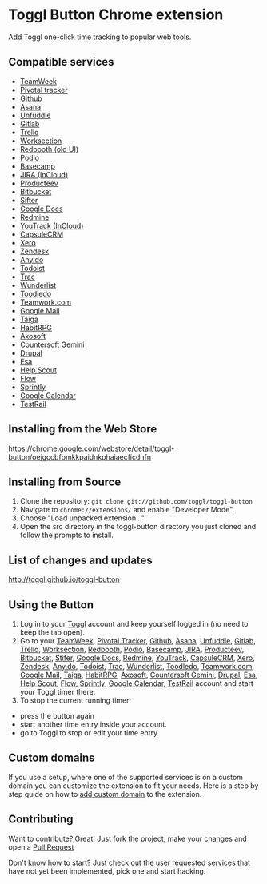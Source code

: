 # Toggl Button Chrome extension

Add Toggl one-click time tracking to popular web tools.

## Compatible services
  - [TeamWeek][2]
  - [Pivotal tracker][3]
  - [Github][4]
  - [Asana][5]
  - [Unfuddle][6]
  - [Gitlab][7]
  - [Trello][8]
  - [Worksection][9]
  - [Redbooth (old UI)][10]
  - [Podio][11]
  - [Basecamp][12]
  - [JIRA (InCloud)][13]
  - [Producteev][14]
  - [Bitbucket][15]
  - [Sifter][16]
  - [Google Docs][17]
  - [Redmine][18]
  - [YouTrack (InCloud)][19]
  - [CapsuleCRM][20]
  - [Xero][21]
  - [Zendesk][22]
  - [Any.do][23]
  - [Todoist][24]
  - [Trac][25]
  - [Wunderlist][26]
  - [Toodledo][27]
  - [Teamwork.com][28]
  - [Google Mail][29]
  - [Taiga][30]
  - [HabitRPG][31]
  - [Axosoft][32]
  - [Countersoft Gemini][33]
  - [Drupal][34]
  - [Esa][35]
  - [Help Scout][36]
  - [Flow][37]
  - [Sprintly][38]
  - [Google Calendar][39]
  - [TestRail][40]
  
## Installing from the Web Store

https://chrome.google.com/webstore/detail/toggl-button/oejgccbfbmkkpaidnkphaiaecficdnfn

## Installing from Source

1.  Clone the repository: `git clone git://github.com/toggl/toggl-button`
2.  Navigate to `chrome://extensions/` and enable "Developer Mode".
3.  Choose "Load unpacked extension..."
4.  Open the src directory in the toggl-button directory you just cloned and follow the prompts to install.

## List of changes and updates

http://toggl.github.io/toggl-button

## Using the Button
1.  Log in to your [Toggl][1] account and keep yourself logged in (no need to keep the tab open).
2.  Go to your [TeamWeek][2], [Pivotal Tracker][3], [Github][4], [Asana][5], [Unfuddle][6], [Gitlab][7],
[Trello][8], [Worksection][9], [Redbooth][10], [Podio][11], [Basecamp][12], [JIRA][13], [Producteev][14],
[Bitbucket][15], [Stifer][16], [Google Docs][17], [Redmine][18], [YouTrack][19], [CapsuleCRM][20],
[Xero][21], [Zendesk][22], [Any.do][23], [Todoist][24], [Trac][25], [Wunderlist][26], [Toodledo][27],
[Teamwork.com][28], [Google Mail][29], [Taiga][30], [HabitRPG][31], [Axosoft][32], [Countersoft Gemini][33], [Drupal][34], [Esa][35], [Help Scout][36], [Flow][37], [Sprintly][38], [Google Calendar][39], [TestRail][40] account and start your Toggl timer there.
3.  To stop the current running timer:
  - press the button again
  - start another time entry inside your account.
  - go to Toggl to stop or edit your time entry.

## Custom domains
If you use a setup, where one of the supported services is on a custom domain you can customize the extension to fit your needs. Here is a step by step guide on how to [add custom domain][98] to the extension.

## Contributing
Want to contribute? Great! Just fork the project, make your changes and open a [Pull Request][99]

Don't know how to start? Just check out the [user requested services][97] that have not yet been implemented, pick one and start hacking.

[1]: https://www.toggl.com/
[2]: https://teamweek.com/
[3]: https://www.pivotaltracker.com/
[4]: https://github.com/
[5]: http://asana.com/
[6]: http://unfuddle.com/
[7]: https://gitlab.com/
[8]: https://trello.com/
[9]: http://worksection.com/
[10]: https://redbooth.com/
[11]: https://podio.com/
[12]: https://basecamp.com/
[13]: https://www.atlassian.com/software/jira
[14]: https://www.producteev.com/
[15]: https://www.bitbucket.org/
[16]: https://www.sifterapp.com/
[17]: https://docs.google.com/
[18]: http://www.redmine.org/
[19]: http://www.jetbrains.com/youtrack/
[20]: http://www.capsulecrm.com/
[21]: https://www.xero.com/
[22]: https://www.zendesk.com/
[23]: http://www.any.do/
[24]: https://todoist.com/
[25]: http://trac.edgewall.org/
[26]: https://www.wunderlist.com
[27]: https://www.toodledo.com/
[28]: https://www.teamwork.com/
[29]: https://mail.google.com
[30]: https://taiga.io/
[31]: https://habitrpg.com
[32]: https://www.axosoft.com
[33]: https://www.countersoft.com
[34]: https://www.drupal.org
[35]: https://esa.io
[36]: http://www.helpscout.net/
[37]: http://getflow.com/
[38]: https://sprint.ly
[39]: https://www.google.com/calendar
[40]: https://testrail.com
[97]: https://github.com/toggl/toggl-button/wiki/User-requested-buttons
[98]: https://github.com/toggl/toggl-button/wiki/Adding-custom-domains
[99]: https://github.com/toggl/toggl-button/pulls
